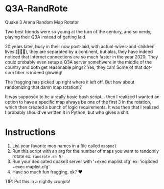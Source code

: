 # Q3A-RandRote
Quake 3 Arena Random Map Rotator

Two best friends were so young at the turn of the century, and so nerdy, playing their Q3A instead of getting laid.

20 years later, busy in their now post-laid, with actual-wives-and-children lives (👍🏻🎊), they are separated by a continent, but alas, they have indeed noticed that Internet connections are so much faster in the year 2020.  They could probably even setup a Q3A server somehwere in the middle of the country and both get reasonable pings?  Yes, they can!  Some of that dot-com fiber is indeed glowing!

The fragging has picked up right where it left off.  But how about randomizing that damn map rotation!?

It was supposed to be a really basic bash script... then I realized I wanted an option to have a specific map always be one of the first 3 in the rotation, which then created a bunch of logic requirements.  It was then that I realized I probably should've written it in Python, but who gives a shit.


# Instructions
1. List your favorite map names in a file called `mappool`
2. Run this script with an arg for the number of maps you want to randomly rotate
		ex: `randrote.sh 5`
3. Run your dedicated quake3 server with '+exec maplist.cfg'
		ex: 'ioq3ded +exec maplist.cfg'
4. Have so much fun fragging, ok? ❤️

TIP: Put this in a nightly cronjob!
